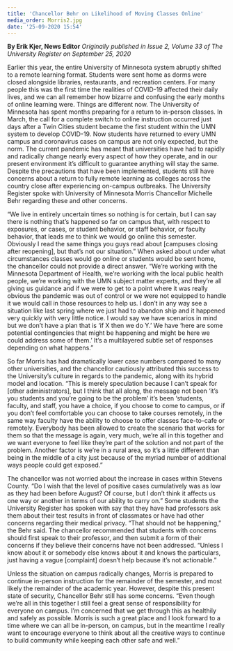 ```yaml
---
title: 'Chancellor Behr on Likelihood of Moving Classes Online'
media_order: Morris2.jpg
date: '25-09-2020 15:54'
---
```


**By Erik Kjer, News Editor** _Originally published in Issue 2, Volume 33 of The University Register on September 25, 2020_

Earlier this year, the entire University of Minnesota system abruptly shifted to a remote learning format. Students were sent home as dorms were closed alongside libraries, restaurants, and recreation centers. For many people this was the first time the realities of COVID-19 affected their daily lives, and we can all remember how bizarre and confusing the early months of online learning were. Things are different now. The University of Minnesota has spent months preparing for a return to in-person classes. In March, the call for a complete switch to online instruction occurred just days after a Twin Cities student became the first student within the UMN system to develop COVID-19. Now students have returned to every UMN campus and coronavirus cases on campus are not only expected, but the norm. The current pandemic has meant that universities have had to rapidly and radically change nearly every aspect of how they operate, and in our present environment it’s difficult to guarantee anything will stay the same. Despite the precautions that have been implemented, students still have concerns about a return to fully remote learning as colleges across the country close after experiencing on-campus outbreaks. The University Register spoke with University of Minnesota Morris Chancellor Michelle Behr regarding these and other concerns.

“We live in entirely uncertain times so nothing is for certain, but I can say there is nothing that’s happened so far on campus that, with respect to exposures, or cases, or student behavior, or staff behavior, or faculty behavior, that leads me to think we would go online this semester. Obviously I read the same things you guys read about [campuses closing after reopening], but that’s not our situation.” When asked about under what circumstances classes would go online or students would be sent home, the chancellor could not provide a direct answer. “We’re working with the Minnesota Department of Health, we’re working with the local public health people, we’re working with the UMN subject matter experts, and they’re all giving us guidance and if we were to get to a point where it was really obvious the pandemic was out of control or we were not equipped to handle it we would call in those resources to help us. I don’t in any way see a situation like last spring where we just had to abandon ship and it happened very quickly with very little notice. I would say we have scenarios in mind but we don’t have a plan that is ‘if X then we do Y.’ We have ‘here are some potential contingencies that might be happening and might be here we could address some of them.’ It’s a multilayered subtle set of responses depending on what happens.”

So far Morris has had dramatically lower case numbers compared to many other universities, and the chancellor cautiously attributed this success to the University’s culture in regards to the pandemic, along with its hybrid model and location. “This is merely speculation because I can’t speak for [other administrators], but I think that all along, the message not been ‘it’s you students and you’re going to be the problem’ it’s been ‘students, faculty, and staff, you have a choice, if you choose to come to campus, or if you don’t feel comfortable you can choose to take courses remotely, in the same way faculty have the ability to choose to offer classes face-to-cafe or remotely. Everybody has been allowed to create the scenario that works for them so that the message is again, very much, we’re all in this together and we want everyone to feel like they’re part of the solution and not part of the problem. Another factor is we’re in a rural area, so it’s a little different than being in the middle of a city just because of the myriad number of additional ways people could get exposed.”

The chancellor was not worried about the increase in cases within Stevens County. “Do I wish that the level of positive cases cumulatively was as low as they had been before August? Of course, but I don’t think it affects us one way or another in terms of our ability to carry on.” Some students the University Register has spoken with say that they have had professors ask them about their test results in front of classmates or have had other concerns regarding their medical privacy. “That should not be happening,” the Behr said. The chancellor recommended that students with concerns should first speak to their professor, and then submit a form of their concerns if they believe their concerns have not been addressed. “Unless I know about it or somebody else knows about it and knows the particulars, just having a vague [complaint] doesn’t help because it’s not actionable.”

Unless the situation on campus radically changes, Morris is prepared to continue in-person instruction for the remainder of the semester, and most likely the remainder of the academic year. However, despite this present state of security, Chancellor Behr still has some concerns. “Even though we’re all in this together I still feel a great sense of responsibility for everyone on campus. I’m concerned that we get through this as healthily and safely as possible. Morris is such a great place and I look forward to a time where we can all be in-person, on campus, but in the meantime I really want to encourage everyone to think about all the creative ways to continue to build community while keeping each other safe and well.”
